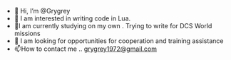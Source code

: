 - 👋 Hi, I’m @Grygrey
- 👀 I am interested in writing code in Lua.
- 🌱I am currently studying on my own .
Trying to write for DCS World missions
- 💞️ I am looking for opportunities for cooperation and training assistance
- 📫How to contact me .. grygrey1972@gmail.com

<!---
Grygrey/Grygrey is a ✨ special ✨ repository because its `README.md` (this file) appears on your GitHub profile.
You can click the Preview link to take a look at your changes.
--->
